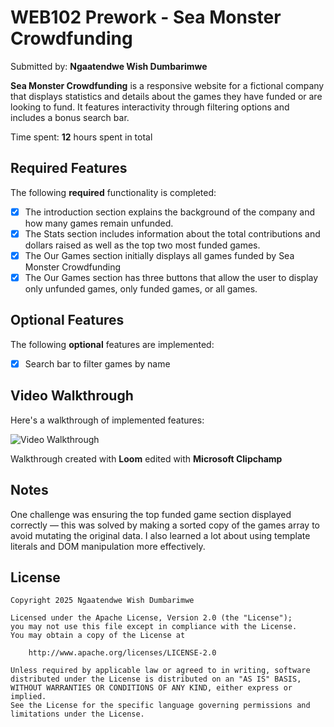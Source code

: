 # WEB102 Prework - Sea Monster Crowdfunding

Submitted by: **Ngaatendwe Wish Dumbarimwe**

**Sea Monster Crowdfunding** is a responsive website for a fictional company that displays statistics and details about the games they have funded or are looking to fund. It features interactivity through filtering options and includes a bonus search bar.

Time spent: **12** hours spent in total

## Required Features

The following **required** functionality is completed:

- [x] The introduction section explains the background of the company and how many games remain unfunded.
- [x] The Stats section includes information about the total contributions and dollars raised as well as the top two most funded games.
- [x] The Our Games section initially displays all games funded by Sea Monster Crowdfunding
- [x] The Our Games section has three buttons that allow the user to display only unfunded games, only funded games, or all games.

## Optional Features

The following **optional** features are implemented:

- [x] Search bar to filter games by name

## Video Walkthrough

Here's a walkthrough of implemented features:

<img src='Walkthrough.gif' width='' alt='Video Walkthrough' />

Walkthrough created with **Loom** edited with **Microsoft Clipchamp**

## Notes

One challenge was ensuring the top funded game section displayed correctly — this was solved by making a sorted copy of the games array to avoid mutating the original data. I also learned a lot about using template literals and DOM manipulation more effectively.

## License

    Copyright 2025 Ngaatendwe Wish Dumbarimwe

    Licensed under the Apache License, Version 2.0 (the "License");
    you may not use this file except in compliance with the License.
    You may obtain a copy of the License at

        http://www.apache.org/licenses/LICENSE-2.0

    Unless required by applicable law or agreed to in writing, software
    distributed under the License is distributed on an "AS IS" BASIS,
    WITHOUT WARRANTIES OR CONDITIONS OF ANY KIND, either express or implied.
    See the License for the specific language governing permissions and
    limitations under the License.
